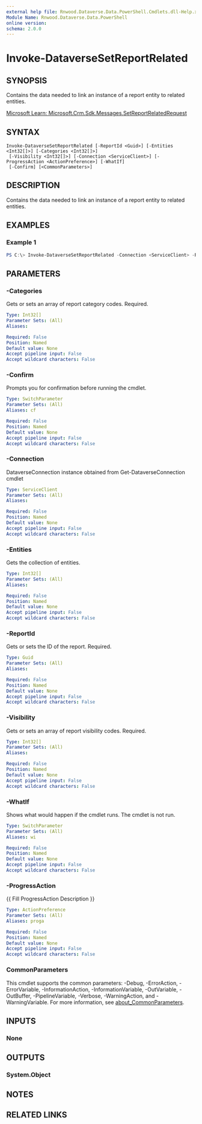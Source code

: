 ```yaml
---
external help file: Rnwood.Dataverse.Data.PowerShell.Cmdlets.dll-Help.xml
Module Name: Rnwood.Dataverse.Data.PowerShell
online version:
schema: 2.0.0
---
```


# Invoke-DataverseSetReportRelated

## SYNOPSIS
Contains the data needed to link an instance of a report entity to related entities.

[Microsoft Learn: Microsoft.Crm.Sdk.Messages.SetReportRelatedRequest](https://learn.microsoft.com/dotnet/api/Microsoft.Crm.Sdk.Messages.SetReportRelatedRequest)

## SYNTAX

```
Invoke-DataverseSetReportRelated [-ReportId <Guid>] [-Entities <Int32[]>] [-Categories <Int32[]>]
 [-Visibility <Int32[]>] [-Connection <ServiceClient>] [-ProgressAction <ActionPreference>] [-WhatIf]
 [-Confirm] [<CommonParameters>]
```

## DESCRIPTION
Contains the data needed to link an instance of a report entity to related entities.

## EXAMPLES

### Example 1
```powershell
PS C:\> Invoke-DataverseSetReportRelated -Connection <ServiceClient> -ReportId <Guid> -Entities <Int32> -Categories <Int32> -Visibility <Int32>
```

## PARAMETERS

### -Categories
Gets or sets an array of report category codes. Required.

```yaml
Type: Int32[]
Parameter Sets: (All)
Aliases:

Required: False
Position: Named
Default value: None
Accept pipeline input: False
Accept wildcard characters: False
```

### -Confirm
Prompts you for confirmation before running the cmdlet.

```yaml
Type: SwitchParameter
Parameter Sets: (All)
Aliases: cf

Required: False
Position: Named
Default value: None
Accept pipeline input: False
Accept wildcard characters: False
```

### -Connection
DataverseConnection instance obtained from Get-DataverseConnection cmdlet

```yaml
Type: ServiceClient
Parameter Sets: (All)
Aliases:

Required: False
Position: Named
Default value: None
Accept pipeline input: False
Accept wildcard characters: False
```

### -Entities
Gets the collection of entities.

```yaml
Type: Int32[]
Parameter Sets: (All)
Aliases:

Required: False
Position: Named
Default value: None
Accept pipeline input: False
Accept wildcard characters: False
```

### -ReportId
Gets or sets the ID of the report. Required.

```yaml
Type: Guid
Parameter Sets: (All)
Aliases:

Required: False
Position: Named
Default value: None
Accept pipeline input: False
Accept wildcard characters: False
```

### -Visibility
Gets or sets an array of report visibility codes. Required.

```yaml
Type: Int32[]
Parameter Sets: (All)
Aliases:

Required: False
Position: Named
Default value: None
Accept pipeline input: False
Accept wildcard characters: False
```

### -WhatIf
Shows what would happen if the cmdlet runs. The cmdlet is not run.

```yaml
Type: SwitchParameter
Parameter Sets: (All)
Aliases: wi

Required: False
Position: Named
Default value: None
Accept pipeline input: False
Accept wildcard characters: False
```

### -ProgressAction
{{ Fill ProgressAction Description }}

```yaml
Type: ActionPreference
Parameter Sets: (All)
Aliases: proga

Required: False
Position: Named
Default value: None
Accept pipeline input: False
Accept wildcard characters: False
```

### CommonParameters
This cmdlet supports the common parameters: -Debug, -ErrorAction, -ErrorVariable, -InformationAction, -InformationVariable, -OutVariable, -OutBuffer, -PipelineVariable, -Verbose, -WarningAction, and -WarningVariable. For more information, see [about_CommonParameters](http://go.microsoft.com/fwlink/?LinkID=113216).

## INPUTS

### None
## OUTPUTS

### System.Object
## NOTES

## RELATED LINKS
